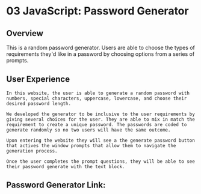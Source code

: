 # 03 JavaScript: Password Generator

## Overview 

This is a random password generator. Users are able to choose the types of requirements they'd like in a password by choosing options from a series of prompts. 

## User Experience

```
In this website, the user is able to generate a random password with numbers, special characters, uppercase, lowercase, and choose their desired password length. 

We developed the generator to be inclusive to the user requirements by giving several choices for the user. They are able to mix in match the requirement to create a unique password. The passwords are coded to generate randomly so no two users will have the same outcome.

Upon entering the website they will see a the generate password button that actives the window prompts that allow them to navigate the generation process.

Once the user completes the prompt questions, they will be able to see their password generate with the text block. 

```
## Password Generator Link:
